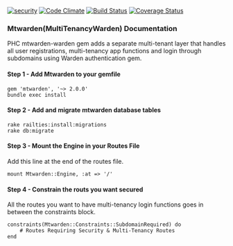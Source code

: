 [![security](https://hakiri.io/github/PHCNetworks/multi-tenancy-warden/master.svg)](https://hakiri.io/github/PHCNetworks/multi-tenancy-warden/master)
[![Code Climate](https://codeclimate.com/github/PHCNetworks/multi-tenancy-warden/badges/gpa.svg)](https://codeclimate.com/github/PHCNetworks/multi-tenancy-warden)
[![Build Status](https://travis-ci.org/PHCNetworks/multi-tenancy-warden.svg?branch=master)](https://travis-ci.org/PHCNetworks/multi-tenancy-warden)
[![Coverage Status](https://coveralls.io/repos/PHCNetworks/multi-tenancy-warden/badge.svg?branch=master&service=github)](https://coveralls.io/github/PHCNetworks/multi-tenancy-warden?branch=master)


### Mtwarden(MultiTenancyWarden) Documentation
PHC mtwarden-warden gem adds a separate multi-tenant layer that handles all user registrations, multi-tenancy app functions and login through subdomains using Warden authentication gem.  

#### Step 1 - Add Mtwarden to your gemfile
	gem 'mtwarden', '~> 2.0.0'
	bundle exec install

#### Step 2 - Add and migrate mtwarden database tables
	rake railties:install:migrations  
	rake db:migrate

#### Step 3 - Mount the Engine in your Routes File
Add this line at the end of the routes file.  
  
	mount Mtwarden::Engine, :at => '/'

#### Step 4 - Constrain the routs you want secured
All the routes you want to have multi-tenancy login functions goes in between the constraints block.

	constraints(Mtwarden::Constraints::SubdomainRequired) do  
		# Routes Requiring Security & Multi-Tenancy Routes    
	end  
